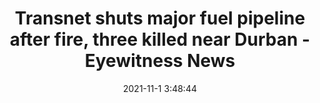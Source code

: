 ---
"title": "Transnet shuts major fuel pipeline after fire, three killed near Durban - Eyewitness News"
"date": "2021-11-1 3:48:44"
"feed_name": "GOOGLENEWSINDUSTRIAL"
"feed_website": "https://news.google.com/search?q=industrial%2Bincident&hl=en-US&gl=US&ceid=US:en"
"feed_rss": "https://news.google.com/rss/search?q=industrial%2Bincident&hl=en-US&gl=US&ceid=US:en"
"link": "https://ewn.co.za/2021/11/01/transnet-shuts-major-fuel-pipeline-after-fire-three-killed-near-durban"
"source": "{'href': 'https://ewn.co.za', 'title': 'Eyewitness News'}"
"file": "_posts/2021-1-1-337e531e356289c3f8e48fe14ca93f8f91e4d310.md"
"accident": "1"
"drilling": "1"
"dead": "0"
"injured": "0"
"arrested": "0"
"place": "unknown place"
"where": "unknown site"
"causes": "unknown"
"place_uri": "unknown place"
---